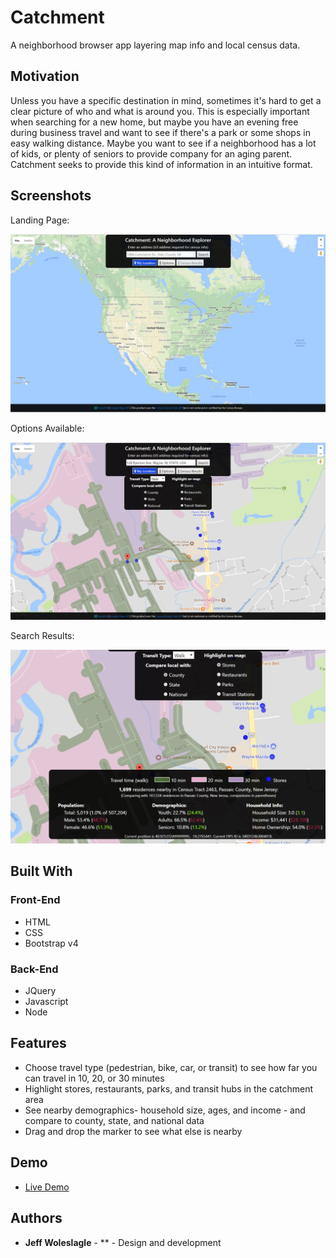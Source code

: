 # Catchment
A neighborhood browser app layering map info and local census data.

## Motivation

Unless you have a specific destination in mind, sometimes it's hard to get a clear picture of who and what is around you. This is especially important when searching for a new home, but maybe you have an evening free during business travel and want to see if there's a park or some shops in easy walking distance. Maybe you want to see if a neighborhood has a lot of kids, or plenty of seniors to provide company for an aging parent. Catchment seeks to provide this kind of information in an intuitive format.

## Screenshots
Landing Page:

![start page](screenshots/start_page.png)

Options Available:

![search results page](screenshots/options.png)

Search Results:

![search results page](screenshots/info_closeup.png)

## Built With

### Front-End
* HTML
* CSS
* Bootstrap v4

### Back-End
* JQuery
* Javascript
* Node

## Features

* Choose travel type (pedestrian, bike, car, or transit) to see how far you can travel in 10, 20, or 30 minutes
* Highlight stores, restaurants, parks, and transit hubs in the catchment area
* See nearby demographics- household size, ages, and income - and compare to county, state, and national data 
* Drag and drop the marker to see what else is nearby

## Demo

- [Live Demo](https://catchment.herokuapp.com/)

## Authors

* **Jeff Woleslagle** - ** - Design and development
